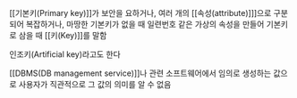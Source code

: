 
[[기본키(Primary key)]]가 보안을 요하거나, 여러 개의 [[속성(attribute)]]]으로 구분되어 복잡하거나, 마땅한 기본키가 없을 때 일련번호 같은 가상의 속성을 만들어 기본키로 삼을 때 [[키(Key)]]를 말함

인조키(Artificial key)라고도 한다

[[DBMS(DB management service)]]나 관련 소프트웨어에서 임의로 생성하는 값으로 사용자가 직관적으로 그 값의 의미를 알 수 없음

